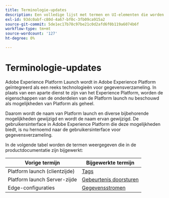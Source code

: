 ```yaml
---
title: Terminologie-updates
description: Een volledige lijst met termen en UI-elementen die worden beïnvloed door de Adobe Experience Platform Launch-herbranding.
exl-id: 93dc0abf-c80d-4a67-bf0c-3fb09ca915a2
source-git-commit: 5de1ec17b78c97be21c0d2afd6f0b119a6074b6f
workflow-type: tm+mt
source-wordcount: '127'
ht-degree: 0%

---
```


# Terminologie-updates

Adobe Experience Platform Launch wordt in Adobe Experience Platform geïntegreerd als een reeks technologieën voor gegevensverzameling. In plaats van een aparte dienst te zijn van het Experience Platform, worden de eigenschappen van de onderdelen van de Platform launch nu beschouwd als mogelijkheden van Platform als geheel.

Daarom wordt de naam van Platform launch en diverse bijbehorende mogelijkheden gewijzigd en wordt de naam ervan gewijzigd. De gebruikersinterface in Adobe Experience Platform die deze mogelijkheden biedt, is nu hernoemd naar de gebruikersinterface voor gegevensverzameling.

In de volgende tabel worden de termen weergegeven die in de productdocumentatie zijn bijgewerkt:

| Vorige termijn | Bijgewerkte termijn |
|---|---|
| Platform launch (clientzijde) | [Tags](./home.md) |
| Platform launch Server-zijde | [Gebeurtenis doorsturen](./ui/event-forwarding/overview.md) |
| Edge-configuraties | [Gegevensstromen](/help/datastreams/overview.md) |
